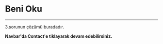 # Beni Oku
---
3.sorunun çözümü buradadır.  

**Navbar'da Contact'e tiklayarak devam edebilirsiniz.**